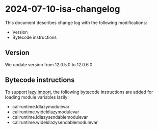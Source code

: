 # 2024-07-10-isa-changelog

This document describes change log with the following modifications:

* Version
* Bytecode instructions

## Version
We update version from 12.0.5.0 to  12.0.6.0

## Bytecode instructions
To support [lazy import](https://gitee.com/openharmony/docs/blob/master/zh-cn/application-dev/quick-start/arkts-lazy-import.md), the following bytecode instructions are added for loading module variables lazily:

- callruntime.ldlazymodulevar
- callruntime.wideldlazymodulevar
- callruntime.ldlazysendablemodulevar
- callruntime.wideldlazysendablemodulevar